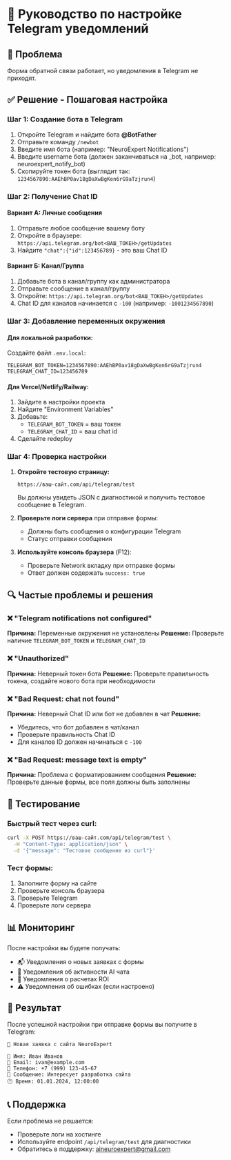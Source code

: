 # 📱 Руководство по настройке Telegram уведомлений

## 🚨 Проблема
Форма обратной связи работает, но уведомления в Telegram не приходят.

## ✅ Решение - Пошаговая настройка

### Шаг 1: Создание бота в Telegram

1. Откройте Telegram и найдите бота **@BotFather**
2. Отправьте команду `/newbot`
3. Введите имя бота (например: "NeuroExpert Notifications")
4. Введите username бота (должен заканчиваться на _bot, например: neuroexpert_notify_bot)
5. Скопируйте токен бота (выглядит так: `1234567890:AAEhBP0av18gDaXwBgKen6rG9aTzjrun4`)

### Шаг 2: Получение Chat ID

#### Вариант А: Личные сообщения
1. Отправьте любое сообщение вашему боту
2. Откройте в браузере: `https://api.telegram.org/bot<ВАШ_ТОКЕН>/getUpdates`
3. Найдите `"chat":{"id":123456789}` - это ваш Chat ID

#### Вариант Б: Канал/Группа
1. Добавьте бота в канал/группу как администратора
2. Отправьте сообщение в канал/группу
3. Откройте: `https://api.telegram.org/bot<ВАШ_ТОКЕН>/getUpdates`
4. Chat ID для каналов начинается с `-100` (например: `-1001234567890`)

### Шаг 3: Добавление переменных окружения

#### Для локальной разработки:
Создайте файл `.env.local`:
```env
TELEGRAM_BOT_TOKEN=1234567890:AAEhBP0av18gDaXwBgKen6rG9aTzjrun4
TELEGRAM_CHAT_ID=123456789
```

#### Для Vercel/Netlify/Railway:
1. Зайдите в настройки проекта
2. Найдите "Environment Variables"
3. Добавьте:
   - `TELEGRAM_BOT_TOKEN` = ваш токен
   - `TELEGRAM_CHAT_ID` = ваш chat id
4. Сделайте redeploy

### Шаг 4: Проверка настройки

1. **Откройте тестовую страницу:**
   ```
   https://ваш-сайт.com/api/telegram/test
   ```
   
   Вы должны увидеть JSON с диагностикой и получить тестовое сообщение в Telegram.

2. **Проверьте логи сервера** при отправке формы:
   - Должны быть сообщения о конфигурации Telegram
   - Статус отправки сообщения

3. **Используйте консоль браузера** (F12):
   - Проверьте Network вкладку при отправке формы
   - Ответ должен содержать `success: true`

## 🔍 Частые проблемы и решения

### ❌ "Telegram notifications not configured"
**Причина:** Переменные окружения не установлены
**Решение:** Проверьте наличие `TELEGRAM_BOT_TOKEN` и `TELEGRAM_CHAT_ID`

### ❌ "Unauthorized"
**Причина:** Неверный токен бота
**Решение:** Проверьте правильность токена, создайте нового бота при необходимости

### ❌ "Bad Request: chat not found"
**Причина:** Неверный Chat ID или бот не добавлен в чат
**Решение:** 
- Убедитесь, что бот добавлен в чат/канал
- Проверьте правильность Chat ID
- Для каналов ID должен начинаться с `-100`

### ❌ "Bad Request: message text is empty"
**Причина:** Проблема с форматированием сообщения
**Решение:** Проверьте данные формы, все поля должны быть заполнены

## 🧪 Тестирование

### Быстрый тест через curl:
```bash
curl -X POST https://ваш-сайт.com/api/telegram/test \
  -H "Content-Type: application/json" \
  -d '{"message": "Тестовое сообщение из curl"}'
```

### Тест формы:
1. Заполните форму на сайте
2. Проверьте консоль браузера
3. Проверьте Telegram
4. Проверьте логи сервера

## 📊 Мониторинг

После настройки вы будете получать:
- 📬 Уведомления о новых заявках с формы
- 🤖 Уведомления об активности AI чата
- 🧮 Уведомления о расчетах ROI
- ⚠️ Уведомления об ошибках (если настроено)

## 🎯 Результат

После успешной настройки при отправке формы вы получите в Telegram:
```
🔔 Новая заявка с сайта NeuroExpert

👤 Имя: Иван Иванов
📧 Email: ivan@example.com
📱 Телефон: +7 (999) 123-45-67
💬 Сообщение: Интересует разработка сайта
🕐 Время: 01.01.2024, 12:00:00
```

## 📞 Поддержка

Если проблема не решается:
- Проверьте логи на хостинге
- Используйте endpoint `/api/telegram/test` для диагностики
- Обратитесь в поддержку: aineuroexpert@gmail.com